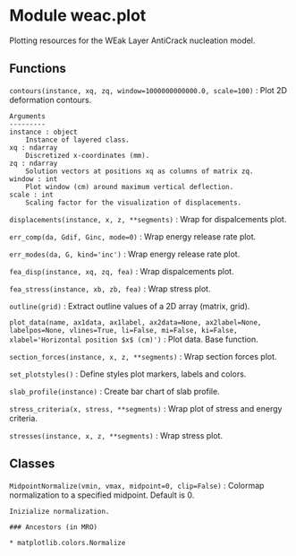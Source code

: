 Module weac.plot
================
Plotting resources for the WEak Layer AntiCrack nucleation model.

Functions
---------

    
`contours(instance, xq, zq, window=1000000000000.0, scale=100)`
:   Plot 2D deformation contours.
    
    Arguments
    ---------
    instance : object
        Instance of layered class.
    xq : ndarray
        Discretized x-coordinates (mm).
    zq : ndarray
        Solution vectors at positions xq as columns of matrix zq.
    window : int
        Plot window (cm) around maximum vertical deflection.
    scale : int
        Scaling factor for the visualization of displacements.

    
`displacements(instance, x, z, **segments)`
:   Wrap for dispalcements plot.

    
`err_comp(da, Gdif, Ginc, mode=0)`
:   Wrap energy release rate plot.

    
`err_modes(da, G, kind='inc')`
:   Wrap energy release rate plot.

    
`fea_disp(instance, xq, zq, fea)`
:   Wrap dispalcements plot.

    
`fea_stress(instance, xb, zb, fea)`
:   Wrap stress plot.

    
`outline(grid)`
:   Extract outline values of a 2D array (matrix, grid).

    
`plot_data(name, ax1data, ax1label, ax2data=None, ax2label=None, labelpos=None, vlines=True, li=False, mi=False, ki=False, xlabel='Horizontal position $x$ (cm)')`
:   Plot data. Base function.

    
`section_forces(instance, x, z, **segments)`
:   Wrap section forces plot.

    
`set_plotstyles()`
:   Define styles plot markers, labels and colors.

    
`slab_profile(instance)`
:   Create bar chart of slab profile.

    
`stress_criteria(x, stress, **segments)`
:   Wrap plot of stress and energy criteria.

    
`stresses(instance, x, z, **segments)`
:   Wrap stress plot.

Classes
-------

`MidpointNormalize(vmin, vmax, midpoint=0, clip=False)`
:   Colormap normalization to a specified midpoint. Default is 0.
    
    Inizialize normalization.

    ### Ancestors (in MRO)

    * matplotlib.colors.Normalize